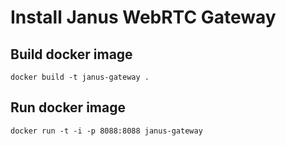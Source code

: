 Install Janus WebRTC Gateway
============================

Build docker image
------------------

    docker build -t janus-gateway .
    
Run docker image
----------------

    docker run -t -i -p 8088:8088 janus-gateway